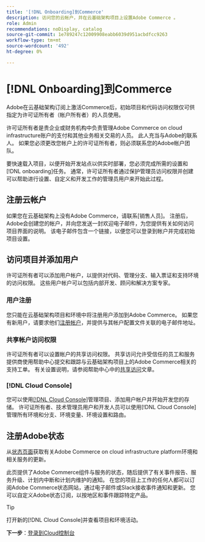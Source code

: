 ```yaml
---
title: '[!DNL Onboarding]到Commerce'
description: 访问您的云帐户，并在云基础架构项目上设置Adobe Commerce 。
role: Admin
recommendations: noDisplay, catalog
source-git-commit: 1e789247c12009908eabb6039d951acbdfcc9263
workflow-type: tm+mt
source-wordcount: '492'
ht-degree: 0%

---
```


# [!DNL Onboarding]到Commerce

Adobe在云基础架构订阅上激活Commerce后，初始项目和代码访问权限仅可供指定为许可证所有者（帐户所有者）的人员使用。

许可证所有者是贵企业或财务机构中负责管理Adobe Commerce on cloud infrastructure账户的支付和其他业务相关交易的人员。 此人充当与Adobe的联系人。 如果您必须更改您帐户上的许可证所有者，则必须联系您的Adobe帐户团队。

要快速载入项目，以便开始开发站点以供实时部署，您必须完成所需的设置和[!DNL onboarding]任务。 通常，许可证所有者通过保护管理员访问权限并创建可以帮助进行设置、自定义和开发工作的管理员用户来开始此过程。

## 注册云帐户

如果您在云基础架构上没有Adobe Commerce，请联系[销售人员]。 注册后，Adobe会创建您的帐户，并向您发送一封欢迎电子邮件，为您提供有关如何访问项目界面的说明。 该电子邮件包含一个链接，以便您可以登录到帐户并完成初始项目设置。

## 访问项目并添加用户

许可证所有者可以添加用户帐户，以提供对代码、管理分支、输入票证和支持环境的访问权限。 这些用户帐户可以包括内部开发、顾问和解决方案专家。

### 用户注册

您只能在云基础架构项目和环境中将注册用户添加到Adobe Commerce。 如果您有新用户，请要求他们[注册帐户](https://account.magento.com/customer/account/login/)，并提供与其帐户配置文件关联的电子邮件地址。

### 共享帐户访问权限

许可证所有者可以设置帐户的共享访问权限。 共享访问允许受信任的员工和服务提供商使用帮助中心提交和跟踪与云基础架构项目上的Adobe Commerce相关的支持工单。 有关设置说明，请参阅帮助中心中的[共享访问]文章。

### [!DNL Cloud Console]

您可以使用[[!DNL Cloud Console]](cloud-console.md)管理项目、添加用户帐户并开始开发您的存储。 许可证所有者、技术管理员用户和开发人员可以使用[!DNL Cloud Console]管理所有环境和分支、环境变量、环境设置和路由。

## 注册Adobe状态

从[状态页面]获取有关Adobe Commerce on cloud infrastructure platform环境和相关服务的更新。

此页提供了Adobe Commerce组件与服务的状态，随后提供了有关事件报告、服务升级、计划内中断和计划内维护的通知。 在您的项目上工作的任何人都可以订阅Adobe Commerce状态网站，通过电子邮件或Slack接收事件通知和更新。 您可以自定义Adobe状态订阅，以按地区和事件跟踪特定产品。

>[!TIP]
>
> 打开新的[!DNL Cloud Console]并查看项目和环境活动。
>
>**下一步**：[登录到Cloud控制台](cloud-console.md)

<!-- link definitions -->

[销售]: https://business.adobe.com/cn/products/magento/get-demo.html
[共享访问]: https://experienceleague.adobe.com/docs/commerce-knowledge-base/kb/help-center-guide/magento-help-center-user-guide.html?lang=zh-Hans#shared-access
[状态页面]: https://status.adobe.com/products/503473
